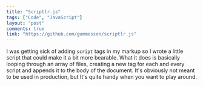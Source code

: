```yaml
---
title: "Scriptlr.js"
tags: ["Code", "JavaScript"]
layout: "post"
comments: true
link: "https://github.com/gummesson/scriptlr.js"
---
```


I was getting sick of adding `script` tags in my markup so I wrote a little
script that could make it a bit more bearable. What it does is basically looping
through an array of files, creating a new tag for each and every script and
appends it to the body of the document. It's obviously not meant to be used in
production, but It's quite handy when you want to play around.
